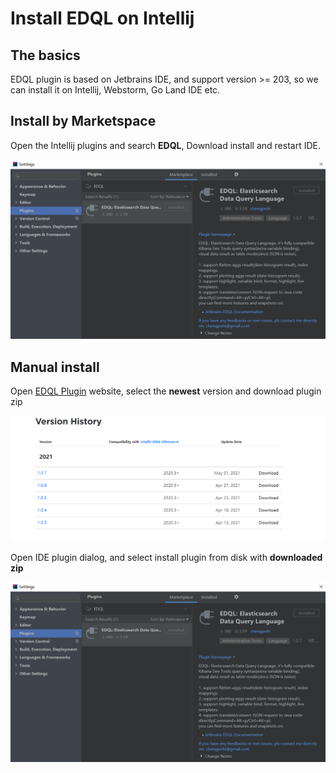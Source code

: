 # Install EDQL on Intellij

## The basics

EDQL plugin is based on Jetbrains IDE, and support version >= 203, so we can install it on Intellij, Webstorm, Go Land IDE etc.

## Install by Marketspace

Open the Intellij plugins and search **EDQL**, Download install and restart IDE.

![](../.gitbook/assets/install-edql.png)

## Manual install

Open [EDQL Plugin](https://plugins.jetbrains.com/plugin/16364-edql-elasticsearch-data-query-language) website, select the **newest** version and download plugin zip

![](../.gitbook/assets/manual-install.png)

Open IDE plugin dialog, and select install plugin from disk with **downloaded zip**&#x20;

![](<../.gitbook/assets/install-edql (1).png>)
